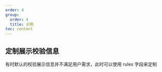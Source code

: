 ```yaml
---
order: 4
group:
  order: 4
  title: 示例
toc: content
---
```


## 定制展示校验信息

有时默认的校验展示信息并不满足用户需求，此时可以使用 rules 字段来定制

<code src='./customMessage.jsx' />
